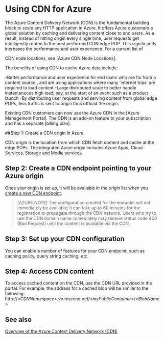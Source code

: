 <properties 
	pageTitle="How to use CDN | Windows Azure" 
	description="Learn how to use the Azure Content Delivery Network (CDN) to deliver high-bandwidth content by caching blobs and static content." 
	services="cdn" 
	documentationCenter=".net" 
	authors="camsoper" 
	manager="dwrede" 
	editor=""/>

<tags
	ms.service="cdn"
	ms.date="12/02/2015"
	wacn.date=""/>


# Using CDN for Azure

The Azure Content Delivery Network (CDN) is the fundamental building block to scale any HTTP application in Azure. It offers Azure customers a global solution by caching and delivering content close to end users. As a result, instead of hitting origin every single time, user requests get intelligently routed to the best performed CDN edge POP. This significantly increases the performance and user experience. For a current list of
<!-- deleted by customization
CDN node locations, see [Azure Content Delivery Network (CDN) POP Locations](/documentation/articles/cdn-pop-locations).
-->
<!-- keep by customization: begin -->
CDN node locations, see [Azure CDN Node Locations].
<!-- keep by customization: end -->

The benefits of using CDN to cache Azure data include:

-Better performance and user experience for end users who are far from a content source <!-- keep by customization: begin -->, <!-- keep by customization: end --> and are using applications where many <!-- deleted by customization HTTP requests --><!-- keep by customization: begin --> 'internet trips' <!-- keep by customization: end --> are required to load content <!-- deleted by customization. -->
-Large distributed scale to better handle instantaneous high load, say, at the start of an event such as a product launch <!-- deleted by customization. -->
-By distributing user requests and serving content from global edge POPs, less traffic is sent to <!-- keep by customization: begin --> origin thus offload <!-- keep by customization: end --> the origin.

<!-- deleted by customization
>[AZURE.TIP] Azure CDN can distrubute content from a variety of origins.  Integrated origins within Azure include Azure Websites, Cloud Services, blob storage, and Media Service.  You can also define a custom origin using any publicly accessible web address.

##How to enable CDN

1. Create a CDN profile with endpoint(s) pointing to your origin

	A CDN profile is a collection of CDN endpoints.  Each profile contains one or more CDN endpoints.  Once you have created a CDN profile, you can create a new CDN endpoint using the origin you have chosen.
	
	>[AZURE.NOTE] A single Azure subscription is limited to four CDN profiles.  Each CDN profile is limited to four CDN endpoints.
	>
	> CDN pricing is applied at the CDN profile level.  If you wish to use a mix of Standard and Premium CDN features, you will need multiple CDN profiles.
	
	For a detailed tutorial on creating CDN profiles and endpoints, see [How to Enable the Content Delivery Network for Azure](/documentation/articles/cdn-create-new-endpoint).   
	
2. Set up your CDN configuration 

	You can enable a number of features for your CDN endpoint, such as [caching policy](/documentation/articles/cdn-caching-policy), [query string caching](/documentation/articles/cdn-query-string), [rules engine](/documentation/articles/cdn-rules-engine), and more.  For details, see the **Manage** menu on the left.  

3. Access CDN content

	To access cached content on the CDN, use the CDN URL provided in the portal. For example, the address for a cached blob will be similar to the following: `http://<identifier>.azureedge.net/<myPublicContainer>/<BlobName>`

## Caching content from Azure storage

Once the CDN is enabled on a Azure storage account, any blobs that are in public containers and are available for anonymous access will be cached via the CDN. Only blobs that are publicly available can be cached with the Azure CDN. To make a blob publicly available for anonymous access, you must denote its container as public. Once you do so, all blobs within that container will be available for anonymous read access. You have the option of making container data public as well, or restricting access only to the blobs within it. See [Manage Access to Azure Storage Resources](/documentation/articles/storage-manage-access-to-resources) for information on managing access control for containers and blobs.

For best performance, use CDN edge caching for delivering blobs less than 10 GB in size.

When you enable CDN access for a storage account, the Management Portal provides you with a CDN domain name in the following format: `http://<identifier>.azureedge.net/`. This domain name can be used to access blobs in a public container. For example, given a public container named music in a storage account named myaccount, users can access the blobs in that container using either of the following two URLs:

- **Azure Blob service URL**: `http://myAccount.blob.core.chinacloudapi.cn/music/` 
- **Azure CDN URL**: `http://<identifier>.azureedge.net/music/` 

## Caching content from Azure websites

You can enable CDN from your websites to cache your web contents, such as images, scripts, and stylesheets. See [Integrate an Azure Website with Azure CDN](/documentation/articles/cdn-websites-with-cdn).

When you enable CDN access for a website, the Management Portal provides you with a CDN domain name in the following format: `http://<identifier>.azureedge.net/`. This domain name can be used to retrieve objects from a website. For example, given a public container named cdn and an image file called music.png, users can access the object using either of the following two URLs:

- **Azure Website URL**: `http://mySiteName.chinacloudsites.cn/cdn/music.png` 
- **Azure CDN URL**: `http://<identifier>.azureedge.net/cdn/music.png`
 
## Caching content from Azure cloud services

You can cache objects to the CDN that are provided by a Azure cloud service. 

Caching for cloud services has the following constraints: 


- The CDN should be used to cache static content only.

	>[AZURE.WARNING] Caching of highly volatile or truly dynamic content may adversely affect your performance or cause content problems, all at increased cost.
- Your cloud service must be deployed to in a production deployment.
- Your cloud service must provide the object on port 80 using HTTP.
- The cloud service must place the content to be cached in, or delivered from, the /cdn folder on the cloud service.

When you enable CDN access for on a cloud service, the Management Portal provides you with a CDN domain name in the following format: `http://<identifier>.azureedge.net/`. This domain name can be used to retrieve objects from a cloud service. For example, given a cloud service named myHostedService and an ASP.NET web page called music.aspx that delivers content, users can access the object using either of the following two URLs:


- **Azure cloud service URL**: `http://myHostedService.chinacloudapp.cn/music.aspx` 
- **Azure CDN URL**: `http://<identifier>.azureedge.net/music.aspx` 

## Caching content from custom origins

You can cache objects to the CDN that are provided by any publicly accessible web site. 

Caching for custom origins has the following constraints: 

- The CDN should be used to cache static content only.

	>[AZURE.WARNING] Caching of highly volatile or truly dynamic content may adversely affect your performance or cause content problems, all at increased cost.
- The content on the custom origin must be hosted on a server with a public IP address.  CDN edge nodes are incapable of retrieving assets from intranet servers behind a firewall.

When you enable CDN access for on a custom origin, the Azure Management Portal provides you with a CDN domain name in the following format: `http://<identifier>.azureedge.net/`. This domain name can be used to retrieve objects from the custom origin. For example, given a site located at www.contoso.com and an ASP.NET web page called music.aspx that delivers content, users can access the object using either of the following two URLs:


- **Custom origin URL**: `http://www.contoso.com/music.aspx` 
- **Azure CDN URL**: `http://<identifier>.azureedge.net/music.aspx` 

## Caching specific content with query strings

You can use query strings to differentiate objects retrieved from an origin. For example, if the origin displays a chart that can vary you can pass a query string to retrieve the specific chart required. For example: 

`http://<identifier>.azureedge.net/chart.aspx?item=1`

Query strings are passed as string literals. If you have a service that takes two parameters, such as `?area=2&item=1` and make subsequent calls to the origin using `?item=1&area=2`, you will cache two copies of the same object.

For more information on query string caching, see [Controlling caching behavior of CDN requests with query strings](/documentation/articles/cdn-query-string).

## Accessing cached content over HTTPS

Azure allows you to retrieve content from the CDN using HTTPS calls. This allows you to incorporate content cached in the CDN into secure web pages without receiving warnings about mixed security content types.

Accessing CDN content using HTTPS has the following constraints:


- You must use the certificate provided by the CDN. Third party certificates are not supported.
- You must use the CDN domain to access content. HTTPS support is not available for custom domain names (CNAMEs) since the CDN does not support custom certificates at this time.

For more information on enabling HTTPS for CDN content, see [How to Enable the Content Delivery Network (CDN) for Azure](/documentation/articles/cdn-create-new-endpoint).


## Accessing cached content with custom domains

You can map the CDN HTTP endpoint to a custom domain name and use that name to request objects from the CDN.

For more information on mapping a custom domain, see [How to Map Content Delivery Network (CDN) Content to a Custom Domain](/documentation/articles/cdn-map-content-to-custom-domain).

## Managing CDN programmatically

Windows Azure CDN can be managed programmatically using the [CDN Resource Provider REST API](https://msdn.microsoft.com/zh-cn/library/mt634456.aspx). 
-->
<!-- keep by customization: begin -->
Existing CDN customers can now use the Azure CDN in the [Azure Management Portal]. The CDN is an add-on feature to your subscription and has a separate [billing plan].

##Step 1: Create a CDN origin in Azure

CDN origin is the location from which CDN fetch content and cache at the edge POPs. The integrated Azure origin includes Azure Apps, Cloud Services, Storage and Media services. 

## Step 2: Create a CDN endpoint pointing to your Azure origin

Once your origin is set up, it will be available in the origin list when you [create a new CDN endpoint](/documentation/articles/cdn-create-new-endpoint).  

> [AZURE.NOTE] The configuration created for the endpoint will not immediately be available; it can take up to 60 minutes for the registration to propagate through the CDN network. Users who try to use the CDN domain name immediately may receive status code 400 (Bad Request) until the content is available via the CDN.

## Step 3: Set up your CDN configuration 

You can enable a number of features for your CDN endpoint, such as caching policy, query string caching, etc.  

## Step 4: Access CDN content

To access cached content on the CDN, use the CDN URL provided in the portal. For example, the address for a cached blob will be similar to the following: http://<*CDNNamespace*\>.vo.msecnd.net/<*myPublicContainer*\>/<*BlobName*\>

<!-- keep by customization: end -->


## See also

<!-- deleted by customization
- [How to Enable the Content Delivery Network for Azure](/documentation/articles/cdn-create-new-endpoint)
- [Overview of the Azure Content Delivery Network (CDN)](/documentation/articles/cdn-overview)
- [Purge an Azure CDN Endpoint](/documentation/articles/cdn-purge-endpoint)
- [CDN Resource Provider REST API](https://msdn.microsoft.com/zh-cn/library/mt634456.aspx)

-->
<!-- keep by customization: begin -->
[Overview of the Azure Content Delivery Network (CDN)](/documentation/articles/cdn-overview)
 
<!-- keep by customization: end -->
